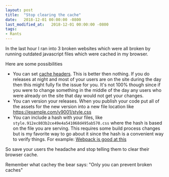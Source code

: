 ```yaml
---
layout: post
title:  "Stop clearing the cache"
date:   2018-12-01 00:00:00 -0800
last_modified_at:   2018-12-01 00:00:00 -0800
tags:
- Rants
---
```


In the last hour I ran into 3 broken websites which were all broken by running outdated javascript files which were cached in my browser. 

Here are some possibilities
* You can set [cache headers](https://developer.mozilla.org/en-US/docs/Web/HTTP/Headers/Cache-Control). This is better then nothing. If you do releases at night and most of your users are on the site during the day then this might fully fix the issue for you. It's not 100% though since if you were to change something in the middle of the day any users who were already on the site that day would not get your changes.
* You can version your releases. When you publish your code put all of the assets for the new version into a new file location like https://example.com/v9001/style.css
* You can include a hash with your files, like `style.912ec803b2ce49e4a541068d495ab570.css` where the hash is based on the file you are serving. This requires some build process changes but is my favorite way to go about it since the hash is a convenient way to verify things. For example: [Webpack is good at this](https://webpack.js.org/guides/caching/) 

So save your users the headache and stop telling them to clear their browser cache.

Remember what cachey the bear says: "Only you can prevent broken caches"
